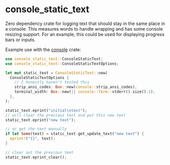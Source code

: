 # console_static_text

Zero dependency crate for logging text that should stay in the same place in a console. This measures words to handle wrapping and has some console resizing support. For an example, this could be used for displaying progress bars or inputs.

Example use with the [console](https://crates.io/crates/console) crate:

```rs
use console_static_text::ConsoleStaticText;
use console_static_text::ConsoleStaticTextOptions;

let mut static_text = ConsoleStaticText::new(
  ConsoleStaticTextOptions {
    // I honestly haven't tested this
    strip_ansi_codes: Box::new(console::strip_ansi_codes),
    terminal_width: Box::new(|| console::Term::stderr().size().1),
  },
);

static_text.eprint("initial\ntext");
// will clear the previous text and put this new text
static_text.eprint("new text");

// or get the text manually
if let Some(text) = static_text.get_update_text("new text") {
  eprint!("{}", text);
}

// clear out the previous text
static_text.eprint_clear();
```
